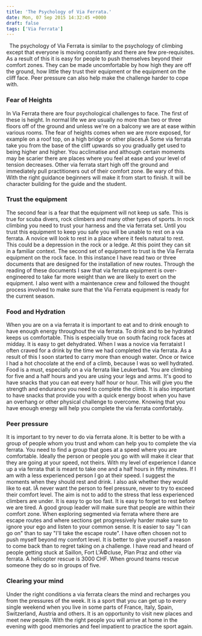 ```yaml
---
title: 'The Psychology of Via Ferrata.'
date: Mon, 07 Sep 2015 14:32:45 +0000
draft: false
tags: ['Via Ferrata']
---
```


  The psychology of Via Ferrata is similar to the psychology of climbing except that everyone is moving constantly and there are few pre-requisites. As a result of this it is easy for people to push themselves beyond their comfort zones. They can be made uncomfortable by how high they are off the ground, how little they trust their equipment or the equipment on the cliff face. Peer pressure can also help make the challenge harder to cope with.

### Fear of Heights

In Via Ferrata there are four psychological challenges to face. The first of these is height. In normal life we are usually no more than two or three floors off of the ground and unless we're on a balcony we are at ease within various rooms. The fear of heights comes when we are more exposed, for example on a roof top, on a high bridge or other places.Â Some via ferrata take you from the base of the cliff upwards so you gradually get used to being higher and higher. You acclimatise and although certain moments may be scarier there are places where you feel at ease and your level of tension decreases. Other via ferrata start high off the ground and immediately pull practitioners out of their comfort zone. Be wary of this. With the right guidance beginners will make it from start to finish. It will be character building for the guide and the student.

### Trust the equipment

The second fear is a fear that the equipment will not keep us safe. This is true for scuba divers, rock climbers and many other types of sports. In rock climbing you need to trust your harness and the via ferrata set. Until you trust this equipment to keep you safe you will be unable to rest on a via ferrata. A novice will look to rest in a place where it feels natural to rest. This could be a depression in the rock or a ledge. At this point they can sit in a familiar context. The second set of equipment to trust is the Via Ferrata equipment on the rock face. In this instance I have read two or three documents that are designed for the installation of new routes. Through the reading of these documents I saw that via ferrata equipment is over-engineered to take far more weight than we are likely to exert on the equipment. I also went with a maintenance crew and followed the thought process involved to make sure that the Via Ferrata equipment is ready for the current season.

### Food and Hydration

When you are on a via ferrata it is important to eat and to drink enough to have enough energy throughout the via ferrata. To drink and to be hydrated keeps us comfortable. This is especially true on south facing rock faces at midday. It is easy to get dehydrated. When I was a novice via ferrataist I often craved for a drink by the time we had completed the via ferrata. As a result of this I soon started to carry more than enough water. Once or twice I had a hot chocolate at the end of a climb, because I was so well hydrated. Food is a must, especially on a via ferrata like Leukerbad. You are climbing for five and a half hours and you are using your legs and arms. It's good to have snacks that you can eat every half hour or hour. This will give you the strength and endurance you need to complete the climb. It is also important to have snacks that provide you with a quick energy boost when you have an overhang or other physical challenge to overcome. Knowing that you have enough energy will help you complete the via ferrata comfortably.

### Peer pressure

It is important to try never to do via ferrata alone. It is better to be with a group of people whom you trust and whom can help you to complete the via ferrata. You need to find a group that goes at a speed where you are comfortable. Ideally the person or people you go with will make it clear that they are going at your speed, not theirs. With my level of experience I dance up a via ferrata that is meant to take one and a half hours in fifty minutes. If I am with a less experienced person I go at their speed. I suggest the moments when they should rest and drink. I also ask whether they would like to eat. IÂ never want the person to feel pressure, never to try to exceed their comfort level. The aim is not to add to the stress that less experienced climbers are under. It is easy to go too fast. It is easy to forget to rest before we are tired. A good group leader will make sure that people are within their comfort zone. When exploring segmented via ferrata where there are escape routes and where sections get progressively harder make sure to ignore your ego and listen to your common sense. It is easier to say "I can go on" than to say "I'll take the escape route". I have often chosen not to push myself beyond my comfort level. It is better to give yourself a reason to come back than to regret taking on a challenge. I have read and heard of people getting stuck at Saillon, Fort L'Ã©cluse, Plan Praz and other via ferrata. A helicopter rescue is 3000 CHF. When ground teams rescue someone they do so in groups of five.

### Clearing your mind

Under the right conditions a via ferrata clears the mind and recharges you from the pressures of the week. It is a sport that you can get up to every single weekend when you live in some parts of France, Italy, Spain, Switzerland, Austria and others. It is an opportunity to visit new places and meet new people. With the right people you will arrive at home in the evening with good memories and feel impatient to practice the sport again.